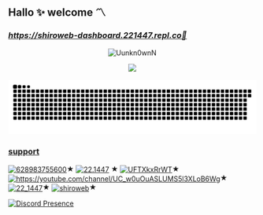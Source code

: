 ## Hallo ✨ welcome 〽️
### ***https://shiroweb-dashboard.221447.repl.co🌸***

<p align="center"><img title="Uunkn0wnN" src="https://media.discordapp.net/attachments/882578670986874910/1000437693462872104/standard.gif"></p>

<div align="center">
  <a href="https://github.com/Uunkn0wnN">
  <img height="180em" src="https://github-readme-stats.vercel.app/api?username=Uunkn0wnN&show_icons=true&theme=dracula&include_all_commits=true&count_private=true"/>
  
![Snake animation](https://github.com/Uunkn0wnN/Uunkn0wnN/blob/output/github-contribution-grid-snake.svg)
</div>

  <h3 align="left">support</h3>
<p align="left">
<a href="https://api.whatsapp.com/send?phone=+628983755600" target="blank"><img align="center" src="https://raw.githubusercontent.com/rahuldkjain/github-profile-readme-generator/master/src/images/icons/Social/whatsapp.svg" alt="628983755600" height="30" width="40" /></a>★
<a href="https://instagram.com/22.1447" target="blank"><img align="center" src="https://raw.githubusercontent.com/rahuldkjain/github-profile-readme-generator/master/src/images/icons/Social/instagram.svg" alt="22.1447" height="30" width="40" /></a> ★
<a href="https://discord.gg/UFTXkxRrWT" target="blank"><img align="center" src="https://raw.githubusercontent.com/rahuldkjain/github-profile-readme-generator/master/src/images/icons/Social/discord.svg" alt="UFTXkxRrWT" height="30" width="40" /></a>★
<a href="https://youtube.com/channel/UC_w0uOuASLUMS5l3XLoB6Wg" target="blank"><img align="center" src="https://raw.githubusercontent.com/rahuldkjain/github-profile-readme-generator/master/src/images/icons/Social/youtube.svg" alt="https://youtube.com/channel/UC_w0uOuASLUMS5l3XLoB6Wg" height="30" width="40" /></a>★
<a href="https://twitter.com/22_1447" target="blank"><img align="center" src="https://raw.githubusercontent.com/rahuldkjain/github-profile-readme-generator/master/src/images/icons/Social/twitter.svg" alt="22_1447" height="30" width="40" /></a>★
<a href="https://shiroweb-dashboard.221447.repl.co" target="blank"><img align="center" src="https://raw.githubusercontent.com/rahuldkjain/github-profile-readme-generator/master/src/images/icons/Devops/gcp.svg" alt="shiroweb" height="30" width="40" /></a>★


[![Discord Presence](https://lanyard-profile-readme.vercel.app/api/820532177853743105)](https://discord.gg/UFTXkxRrWT)
